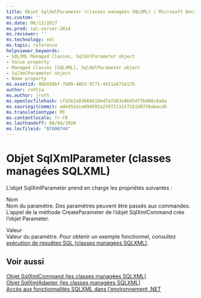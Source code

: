 ```yaml
---
title: Objet SqlXmlParameter (classes managées SQLXML) | Microsoft Docs
ms.custom: ''
ms.date: 06/13/2017
ms.prod: sql-server-2014
ms.reviewer: ''
ms.technology: xml
ms.topic: reference
helpviewer_keywords:
- SQLXML Managed Classes, SqlXmlParameter object
- Value property
- Managed Classes [SQLXML], SqlXmlParameter object
- SqlXmlParameter object
- Name property
ms.assetid: 40b938bf-7b09-48b3-9771-4421a673e17b
author: rothja
ms.author: jroth
ms.openlocfilehash: cfd262e03666618ed7afd03e86d5d75bd08c8a8e
ms.sourcegitcommit: ad4d92dce894592a259721a1571b1d8736abacdb
ms.translationtype: MT
ms.contentlocale: fr-FR
ms.lasthandoff: 08/04/2020
ms.locfileid: "87600744"
---
```

# <a name="sqlxmlparameter-object-sqlxml-managed-classes"></a>Objet SqlXmlParameter (classes managées SQLXML)
  L’objet SqlXmlParameter prend en charge les propriétés suivantes :  
  
 Nom  
 Nom du paramètre. Des paramètres peuvent être passés aux commandes. L’appel de la méthode CreateParameter de l’objet SqlXmlCommand crée l’objet Parameter.  
  
 Valeur  
 Valeur du paramètre. Pour obtenir un exemple fonctionnel, consultez [exécution de requêtes SQL &#40;classes managées SQLXML&#41;](sqlxml-4-0-net-framework-support-managed-classes.md).  
  
## <a name="see-also"></a>Voir aussi  
 [Objet SqlXmlCommand &#40;les classes managées SQLXML&#41;](sqlxml-managed-classes-sqlxmlcommand-object.md)   
 [Objet SqlXmlAdapter &#40;les classes managées SQLXML&#41;](sqlxml-managed-classes-sqlxmladapter-object.md)   
 [Accès aux fonctionnalités SQLXML dans l'environnement .NET](accessing-sqlxml-functionality-in-the-net-environment.md)  
  
  
